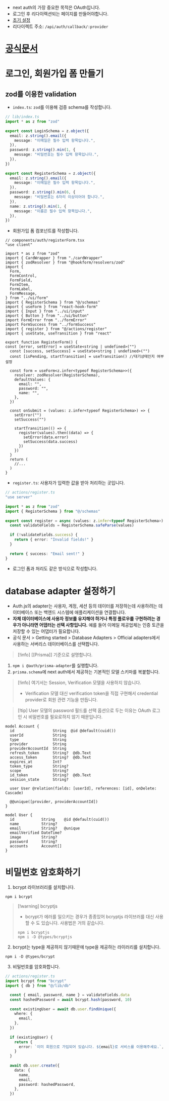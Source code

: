- next auth의 가장 중요한 목적은 OAuth입니다.
- 로그인 후 리다이렉션되는 페이지를 만들어야합니다.
- [초기 설정](https://next-auth.js.org/configuration/initialization)
- 리다이렉트 주소: `/api/auth/callback/:provider`
# [공식문서](https://authjs.dev/?_gl=1*1owi9s4*_gcl_au*Mjk1OTM2NDEwLjE3MTAwNDY5NDA.)

# 로그인, 회원가입 폼 만들기
## zod를 이용한 validation
- `index.ts`: `zod`를 이용해 검증 schema를 작성합니다. 
```ts
// lib/index.ts
import * as z from "zod"
  
export const LoginSchema = z.object({
  email: z.string().email({
    message: "이메일은 필수 입력 항목입니다.",
  }),
  password: z.string().min(1, {
    message: "비밀번호는 필수 입력 항목입니다.",
  }),
})
  
export const RegisterSchema = z.object({
  email: z.string().email({
    message: "이메일은 필수 입력 항목입니다.",
  }),
  password: z.string().min(6, {
    message: "비밀번호는 6자리 이상이어야 합니다.",
  }),
  name: z.string().min(1, {
    message: "이름은 필수 입력 항목입니다.",
  }),
})
```

- 회원가입 폼 컴포넌트를 작성합니다.
```tsx
// components/auth/registerForm.tsx
"use client"
  
import * as z from "zod"
import { CardWrapper } from "./cardWrapper"
import { zodResolver } from "@hookform/resolvers/zod"
import {
  Form,
  FormControl,
  FormField,
  FormItem,
  FormLabel,
  FormMessage,
} from "../ui/form"
import { RegisterSchema } from "@/schemas"
import { useForm } from "react-hook-form"
import { Input } from "../ui/input"
import { Button } from "../ui/button"
import FormError from "../formError"
import FormSuccess from "../formSuccess"
import { register } from "@/actions/register"
import { useState, useTransition } from "react"

export function RegisterForm() {
const [error, setError] = useState<string | undefined>("")
  const [success, setSuccess] = useState<string | undefined>("")
  const [isPending, startTransition] = useTransition() //대기상태인지 여부 설정
  
  const form = useForm<z.infer<typeof RegisterSchema>>({
    resolver: zodResolver(RegisterSchema),
    defaultValues: {
      email: "",
      password: "",
      name: "",
    },
  })
  
  const onSubmit = (values: z.infer<typeof RegisterSchema>) => {
    setError("")
    setSuccess("")
  
    startTransition(() => {
      register(values).then((data) => {
        setError(data.error)
        setSuccess(data.success)
      })
    })
  }
  return (
    //...
  )
}
```

- `register.ts`: 사용자가 입력한 값을 받아 처리하는 곳입니다.
```ts
// actions/register.ts
"use server"
  
import * as z from "zod"
import { RegisterSchema } from "@/schemas"
  
export const register = async (values: z.infer<typeof RegisterSchema>) => {
  const validateFields = RegisterSchema.safeParse(values)
  
  if (!validateFields.success) {
    return { error: "Invalid fields!" }
  }
  
  return { success: "Email sent!" }
}
```
- 로그인 폼과 처리도 같은 방식으로 작성합니다.
# database adapter 설정하기
- Auth.js의 adapter는 사용자, 계정, 세션 등의 데이터를 저장하는데 사용하려는 데이터베이스 또는 백엔드 시스템에 애플리케이션을 연결합니다. 
- **자체 데이터베이스에 사용자 정보를 유지해야 하거나 특정 플로우를 구현하려는 경우가 아니라면 어댑터는 선택 사항입니다.** 예를 들어 이메일 제공업체는 인증 토큰을 저장할 수 있는 어댑터가 필요합니다.
- 공식 문서 > Getting started > Database Adapters > Official adapters에서 사용하는 서버리스 데이터베이스를 선택합니다.

> [!info] [[Prisma]] 기준으로 설명합니다.

1. `npm i @auth/prisma-adapter`를 실행합니다.
2. `prisma.schema`에 next auth에서 제공하는 기본적인 모델 스키마를 복붙합니다. 
> [!info] 여기서는 Session, Verification 모델을 사용하지 않습니다.
> - Verification 모델 대신 verification token을 직접 구현해서 credential provider로 회원 관련 기능을 만듭니다.

> [!tip] User 모델의 password 필드를 선택 옵션으로 두는 이유는 OAuth 로그인 시 비밀번호를 필요로하지 않기 때문입니다.

```
model Account {
  id                 String  @id @default(cuid())
  userId             String
  type               String
  provider           String
  providerAccountId  String
  refresh_token      String?  @db.Text
  access_token       String?  @db.Text
  expires_at         Int?
  token_type         String?
  scope              String?
  id_token           String?  @db.Text
  session_state      String?
  
  user User @relation(fields: [userId], references: [id], onDelete: Cascade)
  
  @@unique([provider, providerAccountId])
}
  
model User {
  id            String    @id @default(cuid())
  name          String?
  email         String?   @unique
  emailVerified DateTime?
  image         String?
  password      String?
  accounts      Account[]
}
```
# 비밀번호 암호화하기
1. bcrypt 라이브러리를 설치합니다.
```
npm i bcrypt
```

> [!warning] bcryptjs
> - bcrypt가 에러를 일으키는 경우가 종종있어 bcryptjs 라이브러를 대신 사용할 수 도 있습니다. 사용법은 거의 같습니다.
> ``` 
>npm i bcryptjs
>npm i -D @types/bcryptjs 
> ```

2. bcrypt는 type을 제공하지 않기때문에 type을 제공하는 라이러리를 설치합니다.
```
npm i -D @types/bcrypt
```

3. 비밀번호를 암호화합니다.
```ts
// actions/register.ts
import bcrypt from "bcrypt"
import { db } from "@/lib/db"

  const { email, password, name } = validateFields.data
  const hashedPassword = await bcrypt.hash(password, 10)
  
  const existingUser = await db.user.findUnique({
    where: {
      email,
    },
  })
  
  if (existingUser) {
    return {
      error: `이미 회원으로 가입되어 있습니다. ${email}로 서비스를 이용해주세요.`,
    }
  }
  
  await db.user.create({
    data: {
      name,
      email,
      password: hashedPassword,
    },
  })
```